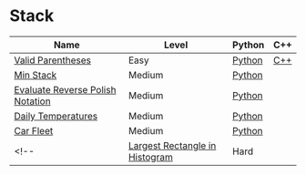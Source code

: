 # Stack

| Name                                                                                                | Level  | Python                    | C++                 |
|-----------------------------------------------------------------------------------------------------|--------|---------------------------|---------------------|
| [Valid Parentheses](https://leetcode.com/problems/valid-parentheses/)                               | Easy   | [Python](./python/20.py)  | [C++](./cpp/20.cpp) |
| [Min Stack](https://leetcode.com/problems/min-stack/)                                               | Medium | [Python](./python/155.py) |                     |
| [Evaluate Reverse Polish Notation](https://leetcode.com/problems/evaluate-reverse-polish-notation/) | Medium | [Python](./python/150.py) |                     |
| [Daily Temperatures](https://leetcode.com/problems/daily-temperatures/)                             | Medium | [Python](./python/739.py) |                     |
| [Car Fleet](https://leetcode.com/problems/car-fleet/)                                               | Medium | [Python](./python/853.py) |                     |
<!-- | [Largest Rectangle in Histogram](https://leetcode.com/problems/largest-rectangle-in-histogram/)     | Hard   |                           |                     | -->
